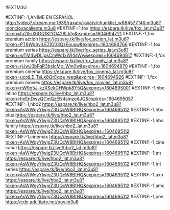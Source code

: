 
#EXTM3U

#EXTINF:-1,ANIME EN ESPAÑOL
http://video7.stream.mx:1935/raxatv/raxatv/chunklist_w884577146.m3u8?monclovacaliente.m3u8
#EXTINF:-1,fox
https://espare.tk/live/fox_lat.m3u8?token=fa2l5rX6GQfKtYO428Lkfg&expires=1604694721
#EXTINF:-1,fox premium action
https://espare.tk/live/fox_action_lat.m3u8?token=PT8Wd6vlLEZlO03QzEousw&expires=1604694766
#EXTINF:-1,fox premium series
https://espare.tk/live/fox_series_lat.m3u8?token=wTM4wDLipsCmWc1xWI4sWw&expires=1604694817
#EXTINF:-1,fox premium family
https://espare.tk/live/fox_family_lat.m3u8?token=rjJwJ0bFqR3bsIcMo_Wm0w&expires=1604694870
#EXTINF:-1,fox premium cinema
https://espare.tk/live/fox_cinema_lat.m3u8?token=ucojLE_TeLk8QtCqoa_weg&expires=1604694926
#EXTINF:-1,fox premium movies
https://espare.tk/live/fox_movies_lat.m3u8?token=nW9q5J-kzXSekCHWpk8Y5Q&expires=1604695001
#EXTINF:-1,hbo latino
https://espare.tk/live/hbo_lat.m3u8?token=heEnDwyQCmQzEN4smzeAJQ&expires=1604695057
#EXTINF:-1,hbo2
https://espare.tk/live/hbo2_lat.m3u8?token=AsWWgyYlwjgZ3UQcW8BtHQ&expires=1604695112
#EXTINF:-1,hbo plus
https://espare.tk/live/hbo2_lat.m3u8?token=AsWWgyYlwjgZ3UQcW8BtHQ&expires=1604695112
#EXTINF:-1,hbo family
https://espare.tk/live/hbo2_lat.m3u8?token=AsWWgyYlwjgZ3UQcW8BtHQ&expires=1604695112
#EXTINF:-1,cinemax
https://espare.tk/live/hbo2_lat.m3u8?token=AsWWgyYlwjgZ3UQcW8BtHQ&expires=1604695112
#EXTINF:-1,cine canal
https://espare.tk/live/hbo2_lat.m3u8?token=AsWWgyYlwjgZ3UQcW8BtHQ&expires=1604695112
#EXTINF:-1,tnt 
https://espare.tk/live/hbo2_lat.m3u8?token=AsWWgyYlwjgZ3UQcW8BtHQ&expires=1604695112
#EXTINF:-1,tnt series
https://espare.tk/live/hbo2_lat.m3u8?token=AsWWgyYlwjgZ3UQcW8BtHQ&expires=1604695112
#EXTINF:-1,axn
https://espare.tk/live/hbo2_lat.m3u8?token=AsWWgyYlwjgZ3UQcW8BtHQ&expires=1604695112
#EXTINF:-1,amc
https://espare.tk/live/hbo2_lat.m3u8?token=AsWWgyYlwjgZ3UQcW8BtHQ&expires=1604695112
#EXTINF:-1,pov
https://cdn.adultiptv.net/pov.m3u8

